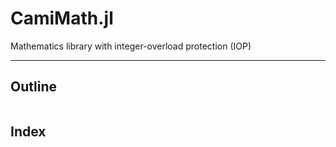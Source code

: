 # CamiMath.jl

Mathematics library with integer-overload protection (IOP)

---

## Outline

```@contents
```

## Index

```@index
```